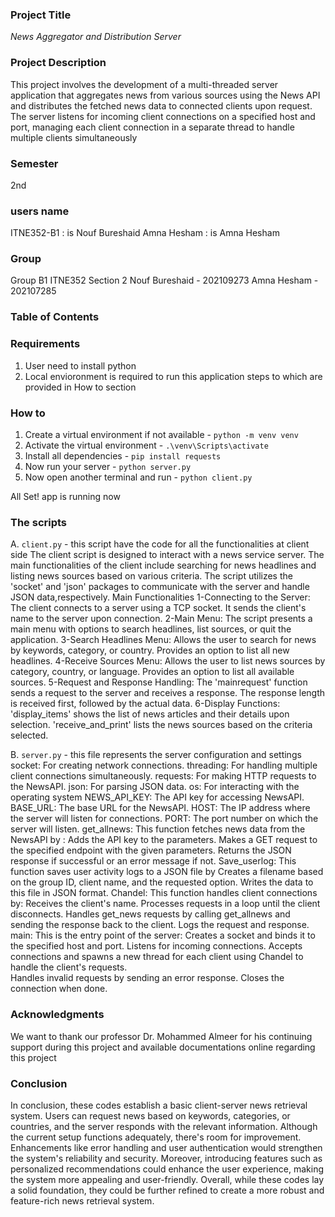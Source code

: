 ### Project Title
*News Aggregator and Distribution Server*

### Project Description
This project involves the development of a multi-threaded server application that aggregates news from various sources using the News API and distributes the fetched news data to connected clients upon request. The server listens for incoming client connections on a specified host and port, managing each client connection in a separate thread to handle multiple clients simultaneously

### Semester
2nd

### users name
ITNE352-B1 : is Nouf Bureshaid
Amna Hesham : is Amna Hesham

### Group 
Group B1
ITNE352
Section 2
Nouf Bureshaid - 202109273
Amna Hesham - 202107285

### Table of Contents

### Requirements
1. User need to install python
2. Local envioronment is required to run this application steps to which are provided in How to section

### How to

1. Create a virtual environment if not available - `python -m venv venv`
2. Activate the virtual environment - `.\venv\Scripts\activate`
3. Install all dependencies - `pip install requests`
4. Now run your server - `python server.py`
5. Now open another terminal and run - `python client.py`
   
All Set! app is running now

### The scripts
A. `client.py` - this script have the code for all the functionalities at client side
The client script is designed to interact with a news service server. The main functionalities of the client include searching for news headlines and listing news sources based on various criteria. The script utilizes the 'socket' and 'json' packages to communicate with the server and handle JSON data,respectively.
Main Functionalities
1-Connecting to the Server:
The client connects to a server using a TCP socket.
It sends the client's name to the server upon connection.
2-Main Menu:
The script presents a main menu with options to search headlines, list sources, or quit the application.
3-Search Headlines Menu:
Allows the user to search for news by keywords, category, or country.
Provides an option to list all new headlines.
4-Receive Sources Menu:
Allows the user to list news sources by category, country, or language.
Provides an option to list all available sources.
5-Request and Response Handling:
The 'mainrequest' function sends a request to the server and receives a response.
The response length is received first, followed by the actual data.
6-Display Functions:
'display_items' shows the list of news articles and their details upon selection.
'receive_and_print' lists the news sources based on the criteria selected.

B. `server.py` - this file represents the server configuration and settings
socket: For creating network connections.
threading: For handling multiple client connections simultaneously.
requests: For making HTTP requests to the NewsAPI.
json: For parsing JSON data.
os: For interacting with the operating system                                                                                                                                                                          NEWS_API_KEY: The API key for accessing NewsAPI.
BASE_URL: The base URL for the NewsAPI.
HOST: The IP address where the server will listen for connections.
PORT: The port number on which the server will listen.                                                                                                                                                           get_allnews: This function fetches news data from the NewsAPI by :
Adds the API key to the parameters.
Makes a GET request to the specified endpoint with the given parameters.
Returns the JSON response if successful or an error message if not.                                                                                                                                     Save_userlog: This function saves user activity logs to a JSON file by 
Creates a filename based on the group ID, client name, and the requested option.
Writes the data to this file in JSON format.
Chandel: This function handles client connections by:
Receives the client's name.
Processes requests in a loop until the client disconnects.
Handles get_news requests by calling get_allnews and sending the response back to the client.
Logs the request and response.                                                                                                                                                                                                main:  This is the entry point of the server:
Creates a socket and binds it to the specified host and port.
Listens for incoming connections.
Accepts connections and spawns a new thread for each client using Chandel to handle the client's requests.  
Handles invalid requests by sending an error response.
Closes the connection when done.
### Acknowledgments
We want to thank our professor Dr. Mohammed Almeer for his continuing support during this project and available documentations online regarding this project

### Conclusion
In conclusion, these codes establish a basic client-server news retrieval system. Users can request news based on keywords, categories, or countries, and the server responds with the relevant information. Although the current setup functions adequately, there's room for improvement. Enhancements like error handling and user authentication would strengthen the system's reliability and security. Moreover, introducing features such as personalized recommendations could enhance the user experience, making the system more appealing and user-friendly. Overall, while these codes lay a solid foundation, they could be further refined to create a more robust and feature-rich news retrieval system.
